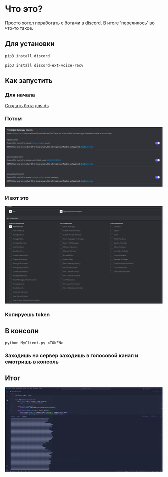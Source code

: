 # Что это?
Просто хотел поработать с ботами в discord.
В итоге 'перелилось' во что-то такое.
## Для установки 
``` 
pip3 install discord 
```
``` 
pip3 install discord-ext-voice-recv 
```
## Как запустить
### Для начала
[Создать бота для ds](https://discord.com/developers/applications)
### Потом
![Потом](./images/Потом.png)
### И вот это
![И вот это](./images/И%20вот%20это.png)
### Копируешь token
## В консоли 
``` 
python MyClient.py <TOKEN> 
```
### Заходишь на сервер заходишь в голосовой канал и смотришь в консоль
## Итог
![Итог](./images/Итог.png)
